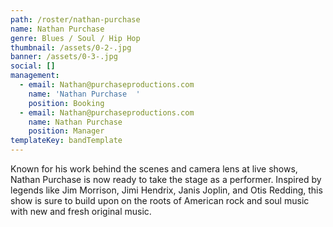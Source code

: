 ```yaml
---
path: /roster/nathan-purchase
name: Nathan Purchase
genre: Blues / Soul / Hip Hop
thumbnail: /assets/0-2-.jpg
banner: /assets/0-3-.jpg
social: []
management:
  - email: Nathan@purchaseproductions.com
    name: 'Nathan Purchase  '
    position: Booking
  - email: Nathan@purchaseproductions.com
    name: Nathan Purchase
    position: Manager
templateKey: bandTemplate
---
```

Known for his work behind the scenes and camera lens at live shows, Nathan Purchase is now ready to take the stage as a performer. Inspired by legends like Jim Morrison, Jimi Hendrix, Janis Joplin, and Otis Redding, this show is sure to build upon on the roots of American rock and soul music with new and fresh original music.
